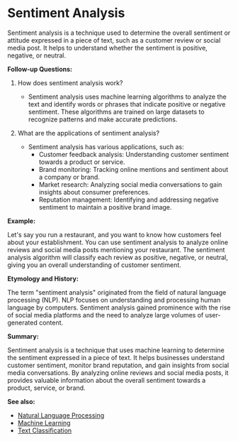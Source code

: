 # Sentiment Analysis

Sentiment analysis is a technique used to determine the overall sentiment or
attitude expressed in a piece of text, such as a customer review or social
media post. It helps to understand whether the sentiment is positive,
negative, or neutral.

**Follow-up Questions:**

1. How does sentiment analysis work?
   - Sentiment analysis uses machine learning algorithms to analyze the text
     and identify words or phrases that indicate positive or negative
     sentiment. These algorithms are trained on large datasets to recognize
     patterns and make accurate predictions.

2. What are the applications of sentiment analysis?
   - Sentiment analysis has various applications, such as:
     - Customer feedback analysis: Understanding customer sentiment towards a
       product or service.
     - Brand monitoring: Tracking online mentions and sentiment about a
       company or brand.
     - Market research: Analyzing social media conversations to gain insights
       about consumer preferences.
     - Reputation management: Identifying and addressing negative sentiment
       to maintain a positive brand image.

**Example:**

Let's say you run a restaurant, and you want to know how customers feel about
your establishment. You can use sentiment analysis to analyze online reviews
and social media posts mentioning your restaurant. The sentiment analysis
algorithm will classify each review as positive, negative, or neutral, giving
you an overall understanding of customer sentiment.

**Etymology and History:**

The term "sentiment analysis" originated from the field of natural language
processing (NLP). NLP focuses on understanding and processing human language
by computers. Sentiment analysis gained prominence with the rise of social
media platforms and the need to analyze large volumes of user-generated
content.

**Summary:**

Sentiment analysis is a technique that uses machine learning to determine the
sentiment expressed in a piece of text. It helps businesses understand
customer sentiment, monitor brand reputation, and gain insights from social
media conversations. By analyzing online reviews and social media posts, it
provides valuable information about the overall sentiment towards a product,
service, or brand.

**See also:**

- [Natural Language Processing](?concept=natural+language+processing&specialist_role=ML+Engineer&target_audience=Manager+without+much+technical+background)
- [Machine Learning](?concept=machine+learning&specialist_role=ML+Engineer&target_audience=Manager+without+much+technical+background)
- [Text Classification](?concept=text+classification&specialist_role=ML+Engineer&target_audience=Manager+without+much+technical+background)